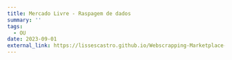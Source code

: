```yaml
---
title: Mercado Livre - Raspagem de dados
summary: ''
tags:
  - OU
date: 2023-09-01
external_link: https://lissescastro.github.io/Webscrapping-Marketplace-BR/
---
```

